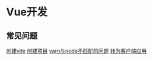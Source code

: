 # Vue开发

## 常见问题

[创建vite](./docs/%E5%88%9B%E5%BB%BAvite.md)
[创建项目](./docs/%E5%88%9B%E5%BB%BA%E9%A1%B9%E7%9B%AE.md)
[yarn与node不匹配的问题](./docs/yarn%E4%B8%8Enode%E7%89%88%E6%9C%AC%E4%B8%8D%E5%8C%B9%E9%85%8D.md)
[转为客户端应用](./docs/%E8%BD%AC%E4%B8%BA%E5%AE%A2%E6%88%B7%E7%AB%AF%E5%BA%94%E7%94%A8.md)

